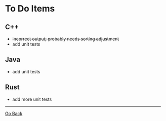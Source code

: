 # To Do Items
## C++
* ~~incorrect output; probably needs sorting adjustment~~
* add unit tests

## Java
* add unit tests

## Rust
* add more unit tests

---
[Go Back](..)
